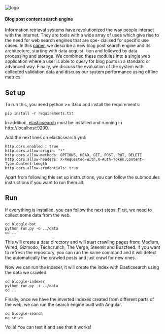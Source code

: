 ![logo](https://github.com/xaviml/bloogle/raw/master/bloogle-search/src/assets/bloogle.png)
#### Blog post content search engine
Information retrieval systems have revolutionized the way people interact with the internet. They are tools with a wide array of uses which give rise to the need for web search engines that are spe- cialised for specific use cases. In this [paper](https://github.com/xaviml/bloogle/raw/master/paper.pdf), we describe a new blog post search engine and its architecture, starting with data acquisi- tion and followed by data processing and storage. We combined these modules into a single web application where a user is able to query for blog posts in a standard or advanced way. Finally, we discuss the evaluation of the system with collected validation data and discuss our system performance using offline metrics.

## Set up
To run this, you need python >= 3.6.x and install the requirements:
```
pip install -r requirements.txt
```

In addition, [elasticsearch](https://www.elastic.co/downloads/elasticsearch) must be installed and running in http://localhost:9200.

Add the next lines on elasticsearch.yml:
~~~
http.cors.enabled : true
http.cors.allow-origin: "*"
http.cors.allow-methods: OPTIONS, HEAD, GET, POST, PUT, DELETE
http.cors.allow-headers: X-Requested-With,X-Auth-Token,Content-Type,Content-Length
http.cors.allow-credentials: true
~~~

Apart from following this set up instructions, you can follow the submodules instructions if you want to run them all.

## Run
If everything is installed, you can follow the next steps. First, we need to collect some data from the web.

~~~
cd bloogle-bot
python run.py -o ../data
cd ..
~~~

This will create a data directory and will start crawling pages from: Medium, Wired, Gizmodo, Techcrunch, The Verge, Steemit and Buzzfeed. If you want to refresh the repository, you can run the same command and it will detect the automatically the crawled posts and just crawl for new ones.

Now we can run the indexer, it will create the index with Elasticsearch using the data we crawled

~~~
cd bloogle-indexer
python run.py -i ../data
cd ..
~~~

Finally, once we have the inverted indexes created from different parts of the web, we can run the search engine built with Angular.

~~~
cd bloogle-search
ng serve
~~~

Voilà! You can test it and see that it works!
